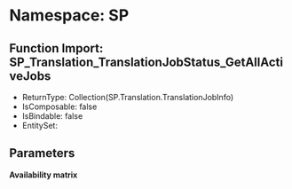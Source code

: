 # Namespace: SP

## Function Import: SP_Translation_TranslationJobStatus_GetAllActiveJobs

- ReturnType: Collection(SP.Translation.TranslationJobInfo)
- IsComposable: false
- IsBindable: false
- EntitySet: 

## Parameters

**Availability matrix**

